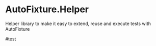 # AutoFixture.Helper
Helper library to make it easy to extend, reuse and execute tests with AutoFixture

#test
